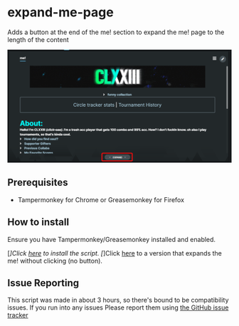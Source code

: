 # expand-me-page
Adds a button at the end of the me! section to expand the me! page to the length of the content

![Example](./example.png)

## Prerequisites
- Tampermonkey for Chrome or Greasemonkey for Firefox

## How to install
Ensure you have Tampermonkey/Greasemonkey installed and enabled. 

[*]Click [here](https://github.com/clxxiii/expand-me-page/raw/master/expand-me-section.user.js) to install the script.
[*]Click [here](https://github.com/clxxiii/expand-me-page/raw/master/expand-me-section-noclick.user.js) to a version that expands the me! without clicking (no button).

## Issue Reporting

This script was made in about 3 hours, so there's bound to be compatibility issues. If you run into any issues Please report them using [the GitHub issue tracker](https://github.com/clxxiii/expand-me-page/issues/new)
